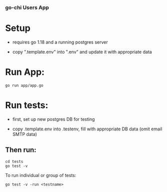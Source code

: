 ### go-chi Users App

# Setup

- requires go 1.18 and a running postgres server

- copy ".template.env" into ".env" and update it with appropriate data

# Run App:

    go run app/app.go

# Run tests:
- first, set up new postgres DB for testing

- copy .template.env into .testenv, fill with appropriate DB data (omit email SMTP data)

## Then run:

    cd tests
    go test -v

  To run individual or group of tests:

    go test -v -run <testname>
